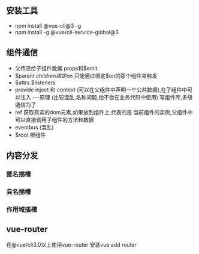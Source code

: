## 安装工具
- npm install @vue-cli@3 -g
- npm install -g @vue/cli-service-global@3

## 组件通信
- 父传递给子组件数据  props和$emit
- $parent $children   绑定$on 只能通过绑定$on的那个组件来触发
- $attrs  $listeners
- provide inject  和 context  (可以在父组件中声明一个公共数据),在子组件中可以注入 ---原理 (比较混乱,名称问题,他不会在业务代码中使用)  写组件库,多级通信为了
- ref 获取真实的dom元素,如果放到组件上,代表的是 当前组件的实例,父组件中可以直接调用子组件的方法和数据
- eventbus (混乱)
- $root 根组件



## 内容分发
### 匿名插槽

### 具名插槽

### 作用域插槽

## vue-router
在@vue/cli3.0以上使用vue-router
安装vue add router